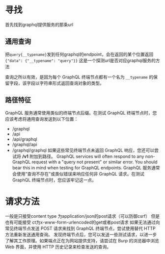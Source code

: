 # 寻找
首先找到graphql提供服务的那条url
## 通用查询
把`query{__typename}`发到任何graphql的endpoint，会在返回的某个位置返回`{"data": {"__typename": "query"}}`           这是一个探测url是否对应graphql服务的方法

查询之所以有效，是因为每个 GraphQL 终端节点都有一个名为 `__typename` 的保留字段，该字段以字符串形式返回查询对象的类型。
## 路径特征
GraphQL 服务通常使用类似的终端节点后缀。在测试 GraphQL 终端节点时，您应该考虑将通用查询发送到以下位置：

- /graphql
- /api
- /api/graphql
- /graphql/api
- /graphql/graphql
如果这些常见终端节点未返回 GraphQL 响应，您还可以尝试将 **/v1** 附加到路径。
GraphQL services will often respond to any non-GraphQL request with a "query not present" or similar error. You should bear this in mind when testing for GraphQL endpoints.
GraphQL 服务通常会使用“查询不存在”或类似错误来响应任何非 GraphQL 请求。在测试 GraphQL 终端节点时，您应该牢记这一点。
# 请求方法
一般是只接受content type 为application/json的post请求（可以防御csrf）
但是也有可能接受 ct为x-www-form-urlencoded的get或者post请求
如果无法通过向常见终端节点发送 POST 请求来找到 GraphQL 终端节点，尝试使用替代 HTTP 方法重新发送通用查询。
发现终端节点后，您可以发送一些测试请求，以进一步了解其工作原理。如果端点正在为网站提供支持，请尝试在 Burp 的浏览器中浏览 Web 界面，并使用 HTTP 历史记录来检查发送的查询。